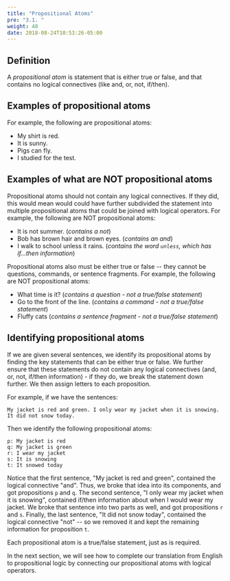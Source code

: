 ```yaml
---
title: "Propositional Atoms"
pre: "3.1. "
weight: 40
date: 2018-08-24T10:53:26-05:00
---
```


## Definition

A *propositional atom* is statement that is either true or false, and that contains no logical connectives (like and, or, not, if/then).

## Examples of propositional atoms

For example, the following are propositional atoms:

- My shirt is red.
- It is sunny.
- Pigs can fly.
- I studied for the test.

## Examples of what are NOT propositional atoms

Propositional atoms should not contain any logical connectives. If they did, this would mean would could have further subdivided the statement into multiple propositional atoms that could be joined with logical operators. For example, the following are NOT propositional atoms:

- It is not summer. (*contains a not*)
- Bob has brown hair and brown eyes. (*contains an and*)
- I walk to school unless it rains. (*contains the word `unless`, which has if...then information*)

Propositional atoms also must be either true or false -- they cannot be questions, commands, or sentence fragments. For example, the following are NOT propositional atoms:

- What time is it? (*contains a question - not a true/false statement*)
- Go to the front of the line. (*contains a command - not a true/false statement*)
- Fluffy cats (*contains a sentence fragment - not a true/false statement*)

## Identifying propositional atoms

If we are given several sentences, we identify its propositional atoms by finding the key statements that can be either true or false. We further ensure that these statements do not contain any logical connectives (and, or, not, if/then information) - if they do, we break the statement down further. We then assign letters to each proposition.

For example, if we have the sentences:

```text
My jacket is red and green. I only wear my jacket when it is snowing. It did not snow today.
```

Then we identify the following propositional atoms:

```text
p: My jacket is red
q: My jacket is green
r: I wear my jacket
s: It is snowing
t: It snowed today
```

Notice that the first sentence, "My jacket is red and green", contained the logical connective "and". Thus, we broke that idea into its components, and got propositions `p` and `q`. The second sentence, "I only wear my jacket when it is snowing", contained if/then information about when I would wear my jacket. We broke that sentence into two parts as well, and got propositions `r` and `s`. Finally, the last sentence, "It did not snow today", contained the logical connective "not" -- so we removed it and kept the remaining information for proposition `t`. 

Each propositional atom is a true/false statement, just as is required.

In the next section, we will see how to complete our translation from English to propositional logic by connecting our propositional atoms with logical operators.